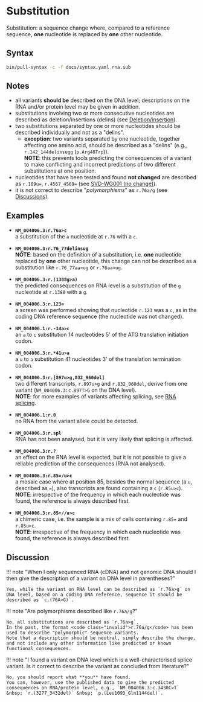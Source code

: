 # Substitution

<!-- ## Definition -->

Substitution: a sequence change where, compared to a reference sequence, **one** nucleotide is replaced by **one** other nucleotide.

## Syntax

```sh exec="true"
bin/pull-syntax -c -f docs/syntax.yaml rna.sub
```

## Notes

- all variants **should be** described on the DNA level; descriptions on the RNA and/or protein level may be given in addition.
- substitutions involving two or more consecutive nucleotides are described as deletion/insertions (delins) (see [Deletion/insertion](delins.md)).
- two substitutions separated by one or more nucleotides should be described individually and not as a "delins".
    - **exception**: two variants separated by one nucleotide, together affecting one amino acid, should be described as a "delins" (e.g., `r.142_144delinsugg` (`p.Arg48Trp`)).<br>
      **NOTE**: this prevents tools predicting the consequences of a variant to make conflicting and incorrect predictions of two different substitutions at one position.
- nucleotides that have been tested and found **not changed** are described as `r.109u=`, `r.4567_4569=` (see [SVD-WG001 (no change)](../../consultation/SVD-WG001.md)).
- it is not correct to describe "_polymorphisms_" as <code class="invalid">r.76a/g</code> (see [Discussions](#polymorphism)).

## Examples

- **`NM_004006.3:r.76a>c`**<br>
  a substitution of the `a` nucleotide at `r.76` with a `c`.

- **`NM_004006.3:r.76_77delinsug`**<br>
  **NOTE**: based on the definition of a substitution, i.e. **one** nucleotide replaced by **one** other nucleotide, this change can not be described as a substitution like <code class="invalid">r.76_77aa>ug</code> or <code class="invalid">r.76aa>ug</code>.

- **`NM_004006.3:r.(1388g>a)`**<br>
  the predicted consequences on RNA level is a substitution of the `g` nucleotide at `r.1388` with a `g`.

- **`NM_004006.3:r.123=`**<br>
  a screen was performed showing that nucleotide `r.123` was a `c`, as in the coding DNA reference sequence (the nucleotide was not changed).

- **`NM_004006.1:r.-14a>c`**<br>
  an `a` to `c` substitution 14 nucleotides 5' of the ATG translation initiation codon.

- **`NM_004006.3:r.*41u>a`**<br>
  a `u` to `a` substitution 41 nucleotides 3' of the translation termination codon.

- **`NM_004006.3:r.[897u>g,832_960del]`**<br>
  two different transcripts, `r.897u>g` and `r.832_960del`, derive from one variant (`NM_004006.3:c.897T>G` on the DNA level).<br>
  **NOTE**: for more examples of variants affecting splicing, see [RNA splicing](splicing.md).

- **`NM_004006.1:r.0`**<br>
  no RNA from the variant allele could be detected.

- **`NM_004006.3:r.spl`**<br>
  RNA has not been analysed, but it is very likely that splicing is affected.

- **`NM_004006.3:r.?`**<br>
  an effect on the RNA level is expected, but it is not possible to give a reliable prediction of the consequences (RNA not analysed).

- **`NM_004006.3:r.85=/u>c`**<br>
  a mosaic case where at position 85, besides the normal sequence (a `u`, described as `=`), also transcripts are found containing a `c` (`r.85u>c`).<br>
  **NOTE**: irrespective of the frequency in which each nucleotide was found, the reference is always described first.

- **`NM_004006.3:r.85=//u>c`**<br>
  a chimeric case, i.e. the sample is a mix of cells containing `r.85=` and `r.85u>c`.<br>
  **NOTE**: irrespective of the frequency in which each nucleotide was found, the reference is always described first.

## Discussion

!!! note "When I only sequenced RNA (cDNA) and not genomic DNA should I then give the description of a variant on DNA level in parentheses?"

    Yes, while the variant on RNA level can be described as `r.76a>g` on DNA level, based on a coding DNA reference, sequence it should be described as `c.(76A>G)`.

<a id="polymorphism"></a>
!!! note "Are polymorphisms described like <code class="invalid">r.76a/g</code>?"

    No, all substitutions are described as `r.76a>g`.
    In the past, the format <code class="invalid">r.76a/g</code> has been used to describe "polymorphic" sequence variants.
    Note that a description should be neutral, simply describe the change, and not include any other information like predicted or known functional consequences.

!!! note "I found a variant on DNA level which is a well-characterised splice variant. Is it correct to describe the variant as concluded from literature?"

    No, you should report what **you** have found.
    You can, however, use the published data to give the predicted consequences on RNA/protein level, e.g., `NM_004006.3:c.3430C>T` &nbsp; `r.(3277_3432del)` &nbsp; `p.(Leu1093_Gln1144del)`.
